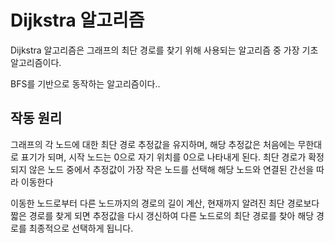# Dijkstra 알고리즘

Dijkstra 알고리즘은 그래프의 최단 경로를 찾기 위해 사용되는 알고리즘 중 가장 기초 알고리즘이다. 

BFS를 기반으로 동작하는 알고리즘이다..  

## 작동 원리 
그래프의 각 노드에 대한 최단 경로 추정값을 유지하며, 해당 추정값은 처음에는 무한대로 표기가 되며, 시작 노드는 0으로 자기 위치를 0으로 나타내게 된다. 
최단 경로가 확정되지 않은 노드 중에서 추정값이 가장 작은 노드를 선택해 해당 노드와 연결된 간선을 따라 이동한다  

이동한 노드로부터  다른 노드까지의 경로의 길이 계산, 현재까지 알려진 최단 경로보다 짧은 경로를 찾게 되면 추정값을 다시 갱신하여 다른 노드로의 최단 경로를 찾아 해당 경로를 최종적으로 선택하게 됩니다.  


